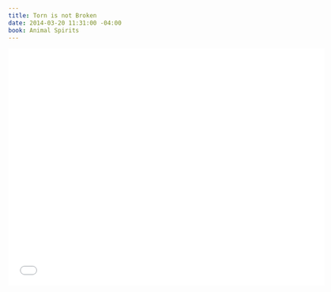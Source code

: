```yaml
---
title: Torn is not Broken
date: 2014-03-20 11:31:00 -04:00
book: Animal Spirits
---
```


<iframe width="640" height="480" src="//www.youtube.com/embed/WLiQs8Ha-Lc?rel=0&start=509" frameborder="0" allowfullscreen></iframe>
